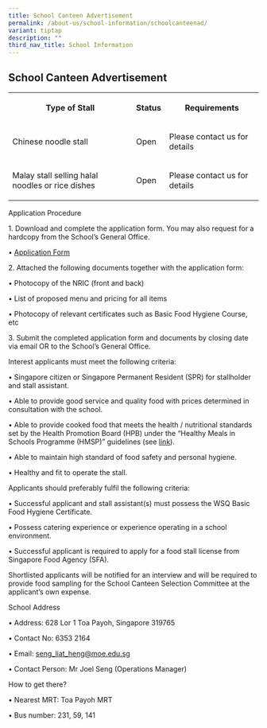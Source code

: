 ```yaml
---
title: School Canteen Advertisement
permalink: /about-us/school-information/schoolcanteenad/
variant: tiptap
description: ""
third_nav_title: School Information
---
```

<h2><strong>School Canteen Advertisement</strong></h2><table><tbody><tr><th rowspan="1" colspan="1"><p>Type of Stall</p></th><th rowspan="1" colspan="1"><p>Status</p></th><th rowspan="1" colspan="1"><p>Requirements</p></th></tr><tr><td rowspan="1" colspan="1"><p>Chinese noodle stall</p></td><td rowspan="1" colspan="1"><p>Open</p></td><td rowspan="1" colspan="1"><p>Please contact us for details</p></td></tr><tr><td rowspan="1" colspan="1"><p>Malay stall selling halal noodles or rice dishes</p></td><td rowspan="1" colspan="1"><p>Open</p></td><td rowspan="1" colspan="1"><p>Please contact us for details</p></td></tr></tbody></table><p></p><p>Application Procedure</p><p>1. Download and complete the application form. You may also request for a hardcopy from the School’s General Office.</p><p>• <a href="/files/Canteen_appexistingsch.pdf" rel="noopener noreferrer nofollow" target="_blank">Application Form</a></p><p>2. Attached the following documents together with the application form:</p><p>• Photocopy of the NRIC (front and back)</p><p>• List of proposed menu and pricing for all items</p><p>• Photocopy of relevant certificates such as Basic Food Hygiene Course, etc</p><p>3. Submit the completed application form and documents by closing date via email OR to the School’s General Office.</p><p>Interest applicants must meet the following criteria:</p><p>• Singapore citizen or Singapore Permanent Resident (SPR) for stallholder and stall assistant.</p><p>• Able to provide good service and quality food with prices determined in consultation with the school.</p><p>• Able to provide cooked food that meets the health / nutritional standards set by the Health Promotion Board (HPB) under the “Healthy Meals in Schools Programme (HMSP)” guidelines (see <a href="https://www.hpb.gov.sg/schools/school-programmes/healthy-meals-in-schools-programme" rel="noopener noreferrer nofollow" target="_blank">link</a>).</p><p>• Able to maintain high standard of food safety and personal hygiene.</p><p>• Healthy and fit to operate the stall.</p><p>Applicants should preferably fulfil the following criteria:</p><p>• Successful applicant and stall assistant(s) must possess the WSQ Basic Food Hygiene Certificate.</p><p>• Possess catering experience or experience operating in a school environment.</p><p>• Successful applicant is required to apply for a food stall license from Singapore Food Agency (SFA).</p><p>Shortlisted applicants will be notified for an interview and will be required to provide food sampling for the School Canteen Selection Committee at the applicant’s own expense.</p><p>School Address</p><p>• Address: 628 Lor 1 Toa Payoh, Singapore 319765</p><p>• Contact No: 6353 2164</p><p>• Email: <a href="mailto:seng_liat_heng@moe.edu.sg" rel="noopener noreferrer nofollow" target="_blank">seng_liat_heng@moe.edu.sg</a></p><p>• Contact Person: Mr Joel Seng (Operations Manager)</p><p>How to get there?</p><p>• Nearest MRT: Toa Payoh MRT</p><p>• Bus number: 231, 59, 141</p><p></p>